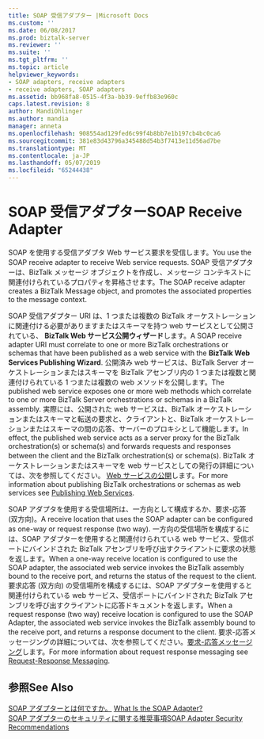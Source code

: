 ```yaml
---
title: SOAP 受信アダプター |Microsoft Docs
ms.custom: ''
ms.date: 06/08/2017
ms.prod: biztalk-server
ms.reviewer: ''
ms.suite: ''
ms.tgt_pltfrm: ''
ms.topic: article
helpviewer_keywords:
- SOAP adapters, receive adapters
- receive adapters, SOAP adapters
ms.assetid: bb968fa8-0515-4f3a-bb39-9effb83e960c
caps.latest.revision: 8
author: MandiOhlinger
ms.author: mandia
manager: anneta
ms.openlocfilehash: 908554ad129fed6c99f4b8bb7e1b197cb4bc0ca6
ms.sourcegitcommit: 381e83d43796a345488d54b3f7413e11d56ad7be
ms.translationtype: MT
ms.contentlocale: ja-JP
ms.lasthandoff: 05/07/2019
ms.locfileid: "65244438"
---
```

# <a name="soap-receive-adapter"></a><span data-ttu-id="bc79b-102">SOAP 受信アダプター</span><span class="sxs-lookup"><span data-stu-id="bc79b-102">SOAP Receive Adapter</span></span>
<span data-ttu-id="bc79b-103">SOAP を使用する受信アダプタ Web サービス要求を受信します。</span><span class="sxs-lookup"><span data-stu-id="bc79b-103">You use the SOAP receive adapter to receive Web service requests.</span></span> <span data-ttu-id="bc79b-104">SOAP 受信アダプターは、BizTalk メッセージ オブジェクトを作成し、メッセージ コンテキストに関連付けられているプロパティを昇格させます。</span><span class="sxs-lookup"><span data-stu-id="bc79b-104">The SOAP receive adapter creates a BizTalk Message object, and promotes the associated properties to the message context.</span></span>  
  
 <span data-ttu-id="bc79b-105">SOAP 受信アダプター URI は、1 つまたは複数の BizTalk オーケストレーションに関連付ける必要がありますまたはスキーマを持つ web サービスとして公開されている、 **BizTalk Web サービス公開ウィザード**します。</span><span class="sxs-lookup"><span data-stu-id="bc79b-105">A SOAP receive adapter URI must correlate to one or more BizTalk orchestrations or schemas that have been published as a web service with the **BizTalk Web Services Publishing Wizard**.</span></span> <span data-ttu-id="bc79b-106">公開済み web サービスは、BizTalk Server オーケストレーションまたはスキーマを BizTalk アセンブリ内の 1 つまたは複数と関連付けられている 1 つまたは複数の web メソッドを公開します。</span><span class="sxs-lookup"><span data-stu-id="bc79b-106">The published web service exposes one or more web methods which correlate to one or more BizTalk Server orchestrations or schemas in a BizTalk assembly.</span></span> <span data-ttu-id="bc79b-107">実際には、公開された web サービスは、BizTalk オーケストレーションまたはスキーマと転送の要求と、クライアントと、BizTalk オーケストレーションまたはスキーマの間の応答、サーバーのプロキシとして機能します。</span><span class="sxs-lookup"><span data-stu-id="bc79b-107">In effect, the published web service acts as a server proxy for the BizTalk orchestration(s) or schema(s) and forwards requests and responses between the client and the BizTalk orchestration(s) or schema(s).</span></span> <span data-ttu-id="bc79b-108">BizTalk オーケストレーションまたはスキーマを web サービスとしての発行の詳細については、次を参照してください。 [Web サービスの公開](../core/publishing-web-services.md)します。</span><span class="sxs-lookup"><span data-stu-id="bc79b-108">For more information about publishing BizTalk orchestrations or schemas as web services see [Publishing Web Services](../core/publishing-web-services.md).</span></span>  
  
 <span data-ttu-id="bc79b-109">SOAP アダプタを使用する受信場所は、一方向として構成するか、要求-応答 (双方向)。</span><span class="sxs-lookup"><span data-stu-id="bc79b-109">A receive location that uses the SOAP adapter can be configured as one-way or request response (two way).</span></span> <span data-ttu-id="bc79b-110">一方向の受信場所を構成するには、SOAP アダプターを使用すると関連付けられている web サービス、受信ポートにバインドされた BizTalk アセンブリを呼び出すクライアントに要求の状態を返します。</span><span class="sxs-lookup"><span data-stu-id="bc79b-110">When a one-way receive location is configured to use the SOAP adapter, the associated web service invokes the BizTalk assembly bound to the receive port, and returns the status of the request to the client.</span></span> <span data-ttu-id="bc79b-111">要求応答 (双方向) の受信場所を構成するには、SOAP アダプターを使用すると関連付けられている web サービス、受信ポートにバインドされた BizTalk アセンブリを呼び出すクライアントに応答ドキュメントを返します。</span><span class="sxs-lookup"><span data-stu-id="bc79b-111">When a request response (two way) receive location is configured to use the SOAP Adapter, the associated web service invokes the BizTalk assembly bound to the receive port, and returns a response document to the client.</span></span> <span data-ttu-id="bc79b-112">要求-応答メッセージングの詳細については、次を参照してください。[要求-応答メッセージング](../core/request-response-messaging.md)します。</span><span class="sxs-lookup"><span data-stu-id="bc79b-112">For more information about request response messaging see [Request-Response Messaging](../core/request-response-messaging.md).</span></span>  
  
## <a name="see-also"></a><span data-ttu-id="bc79b-113">参照</span><span class="sxs-lookup"><span data-stu-id="bc79b-113">See Also</span></span>  
 <span data-ttu-id="bc79b-114">[SOAP アダプターとは何ですか。](../core/what-is-the-soap-adapter.md) </span><span class="sxs-lookup"><span data-stu-id="bc79b-114">[What Is the SOAP Adapter?](../core/what-is-the-soap-adapter.md) </span></span>  
 [<span data-ttu-id="bc79b-115">SOAP アダプターのセキュリティに関する推奨事項</span><span class="sxs-lookup"><span data-stu-id="bc79b-115">SOAP Adapter Security Recommendations</span></span>](../core/soap-adapter-security-recommendations.md)